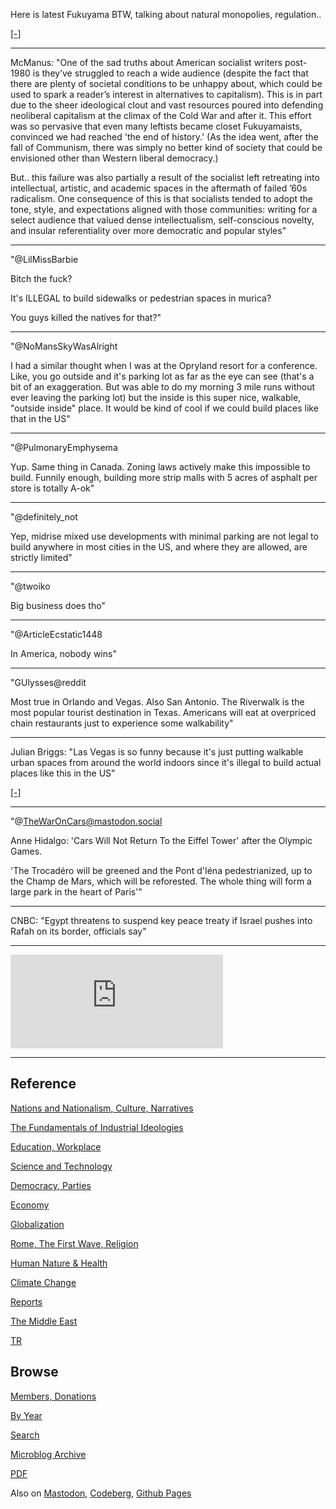 
Here is latest Fukuyama BTW, talking about natural monopolies, regulation..

[[-]](https://youtu.be/FGo8UvSTIF8?t=1673)

---

McManus: "One of the sad truths about American socialist writers
post-1980 is they’ve struggled to reach a wide audience (despite the
fact that there are plenty of societal conditions to be unhappy about,
which could be used to spark a reader’s interest in alternatives to
capitalism). This is in part due to the sheer ideological clout and
vast resources poured into defending neoliberal capitalism at the
climax of the Cold War and after it. This effort was so pervasive that
even many leftists became closet Fukuyamaists, convinced we had
reached 'the end of history.' (As the idea went, after the fall of
Communism, there was simply no better kind of society that could be
envisioned other than Western liberal democracy.)

But.. this failure was also partially a result of the socialist left
retreating into intellectual, artistic, and academic spaces in the
aftermath of failed ’60s radicalism. One consequence of this is that
socialists tended to adopt the tone, style, and expectations aligned
with those communities: writing for a select audience that valued
dense intellectualism, self-conscious novelty, and insular
referentiality over more democratic and popular styles"

---

"@LilMissBarbie

Bitch the fuck?

It's ILLEGAL to build sidewalks or pedestrian spaces in murica?

You guys killed the natives for that?"

---

"@NoMansSkyWasAlright

I had a similar thought when I was at the Opryland resort for a
conference. Like, you go outside and it's parking lot as far as the
eye can see (that's a bit of an exaggeration. But was able to do my
morning 3 mile runs without ever leaving the parking lot) but the
inside is this super nice, walkable, "outside inside" place. It would
be kind of cool if we could build places like that in the US"

---

"@PulmonaryEmphysema

Yup. Same thing in Canada. Zoning laws actively make this impossible
to build. Funnily enough, building more strip malls with 5 acres of
asphalt per store is totally A-ok"

---

"@definitely_not

Yep, midrise mixed use developments with minimal parking are not legal
to build anywhere in most cities in the US, and where they are
allowed, are strictly limited"

---

"@twoiko

Big business does tho"

---

"@ArticleEcstatic1448

In America, nobody wins"

---

"GUlysses@reddit

Most true in Orlando and Vegas. Also San Antonio. The Riverwalk is the
most popular tourist destination in Texas. Americans will eat at
overpriced chain restaurants just to experience some walkability"

---

Julian Briggs: "Las Vegas is so funny because it's just putting
walkable urban spaces from around the world indoors since it's illegal
to build actual places like this in the US"

[[-]](https://cdn.fosstodon.org/media_attachments/files/111/916/825/508/494/409/original/8e5288d0611d29c8.png)

---

"@TheWarOnCars@mastodon.social

Anne Hidalgo: 'Cars Will Not Return To the Eiffel Tower' after the
Olympic Games.

'The Trocadéro will be greened and the Pont d'Iéna pedestrianized, up
to the Champ de Mars, which will be reforested. The whole thing will
form a large park in the heart of Paris'"

---

CNBC: "Egypt threatens to suspend key peace treaty if Israel pushes
into Rafah on its border, officials say"

---

<iframe width="340" src="https://www.youtube.com/embed/SvVHDhNDalY" title="Israeli police clash with angry anti-Netanyahu protesters | DW News" frameborder="0" allow="accelerometer; autoplay; clipboard-write; encrypted-media; gyroscope; picture-in-picture; web-share" allowfullscreen></iframe>

---

## Reference

[Nations and Nationalism, Culture, Narratives](0119/2013/02/nations-and-nationalism.html)

[The Fundamentals of Industrial Ideologies](0119/2011/04/fundamentals-of-industrial-ideologies.html)

[Education, Workplace](0119/2017/09/education-workplace.html)

[Science and Technology](0119/2018/09/science-technology.html)

[Democracy, Parties](0119/2016/11/democracy.html)

[Economy](2021/01/economy.html)

[Globalization](0119/2018/09/globalization.html)

[Rome, The First Wave, Religion](0119/2017/12/rome.html)

[Human Nature & Health](2020/07/human-nature.html)

[Climate Change](2022/01/climate.html)

[Reports](2021/01/reports.html)

[The Middle East](0119/2019/07/middleeast.html)

[TR](../tr/index.html)

## Browse

[Members, Donations](2022/08/members.html)

[By Year](years.html)

[Search](search.html)

[Microblog Archive](mbl/index.html)

[PDF](https://drive.google.com/uc?export=view&id=1FSi-1MnqXVq_PVTEXzzflwN8-7h92N_R)

Also on 
[Mastodon](https://fosstodon.org/@muratk5n),
[Codeberg](https://muratk5n.codeberg.page/en/),
[Github Pages](https://muratk5n.github.io/thirdwave/en/)
